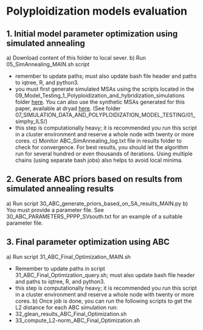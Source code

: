 # Polyploidization models evaluation


## 1. Initial model parameter optimization using simulated annealing

a) Download content of this folder to local sever.
b) Run 05_SimAnnealing_MAIN.sh script 
- remember to update paths; must also update bash file header and paths to iqtree, R, and python3.
- you must first generate simulated MSAs using the scripts located in the 09_Model_Testing_1_Polyploidization_and_hybridization_simulations folder [here](https://github.com/LLN273/Complex-Polyploids/tree/main/09_Model_Testing_1_Polyploidization_and_hybridization_simulations). You can also use the synthetic MSAs generated for this paper, available at dryad [here](https://doi.org/10.5061/dryad.5tb2rbp9f). (See folder 07_SIMULATION_DATA_AND_POLYPLOIDIZATION_MODEL_TESTING/01_simphy_ILS/)
- this step is computationally heavy; it is recommended you run this script in a cluster environment and reserve a whole node with twenty or more cores.
c) Monitor ABC_SimAnnealing_log.txt file in results folder to check for convergence. For best results, you should let the algorithm run for several hundred or even thousands of iterations. Using multiple chains (using separate bash jobs) also helps to avoid local minima.

## 2. Generate ABC priors based on results from simulated annealing results

a) Run script 30_ABC_generate_priors_based_on_SA_results_MAIN.py
b) You must provide a parameter file. See 30_ABC_PARAMETERS_PPPP_SVsouth.txt for an example of a suitable parameter file.

## 3. Final parameter optimization using ABC
a) Run script 31_ABC_Final_Optimization_MAIN.sh
- Remember to update paths in script 31_ABC_Final_Optimization_query.sh; must also update bash file header and paths to iqtree, R, and python3.
- this step is computationally heavy; it is recommended you run this script in a cluster environment and reserve a whole node with twenty or more cores.
b) Once job is done, you can run the following scripts to get the L2 distance for each ABC simulation run:
- 32_glean_results_ABC_Final_Optimization.sh
- 33_compute_L2-norm_ABC_Final_Optimization.sh


